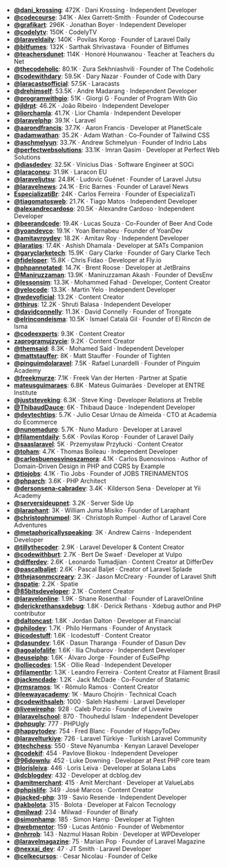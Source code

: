 - **[@dani_krossing](https://www.youtube.com/@dani_krossing)**: 472K ‧ Dani Krossing ‧ Independent Developer
- **[@codecourse](https://www.youtube.com/@codecourse)**: 341K ‧ Alex Garrett-Smith ‧ Founder of Codecourse
- **[@grafikart](https://www.youtube.com/@grafikart)**: 296K ‧ Jonathan Boyer ‧ Independent Developer
- **[@codelytv](https://www.youtube.com/@codelytv)**: 150K ‧ CodelyTV
- **[@laraveldaily](https://www.youtube.com/@laraveldaily)**: 140K ‧ Povilas Korop ‧ Founder of Laravel Daily
- **[@bitfumes](https://www.youtube.com/@bitfumes)**: 132K ‧ Sarthak Shrivastava ‧ Founder of Bitfumes
- **[@teachersdunet](https://www.youtube.com/@teachersdunet)**: 114K ‧ Honoré Hounwanou ‧ Teacher at Teachers du Net
- **[@thecodeholic](https://www.youtube.com/@thecodeholic)**: 80.1K ‧ Zura Sekhniashvili ‧ Founder of The Codeholic
- **[@codewithdary](https://www.youtube.com/@codewithdary)**: 59.5K ‧ Dary Nazar ‧ Founder of Code with Dary
- **[@laracastsofficial](https://www.youtube.com/@laracastsofficial)**: 57.5K ‧ Laracasts
- **[@drehimself](https://www.youtube.com/@drehimself)**: 53.5K ‧ Andre Madarang ‧ Independent Developer
- **[@programwithgio](https://www.youtube.com/@programwithgio)**: 51K ‧ Giorgi G ‧ Founder of Program With Gio
- **[@jldrpt](https://www.youtube.com/@jldrpt)**: 46.2K ‧ João Ribeiro ‧ Independent Developer
- **[@liorchamla](https://www.youtube.com/@liorchamla)**: 41.7K ‧ Lior Chamla ‧ Independent Developer
- **[@laravelphp](https://www.youtube.com/@laravelphp)**: 39.1K ‧ Laravel
- **[@aarondfrancis](https://www.youtube.com/@aarondfrancis)**: 37.7K ‧ Aaron Francis ‧ Developer at PlanetScale
- **[@adamwathan](https://www.youtube.com/@adamwathan)**: 35.2K ‧ Adam Wathan ‧ Co-Founder of Tailwind CSS
- **[@aschmelyun](https://www.youtube.com/@aschmelyun)**: 33.7K ‧ Andrew Schmelyun ‧ Founder of Indrio Labs
- **[@perfectwebsolutions](https://www.youtube.com/@perfectwebsolutions)**: 33.1K ‧ Imran Qasim ‧ Developer at Perfect Web Solutions
- **[@diasdedev](https://www.youtube.com/@diasdedev)**: 32.5K ‧ Vinicius Dias ‧ Software Engineer at SOCi
- **[@laraconeu](https://www.youtube.com/@laraconeu)**: 31.9K ‧ Laracon EU
- **[@laraveljutsu](https://www.youtube.com/@laraveljutsu)**: 24.8K ‧ Ludovic Guénet ‧ Founder of Laravel Jutsu
- **[@laravelnews](https://www.youtube.com/@laravelnews)**: 24.1K ‧ Eric Barnes ‧ Founder of Laravel News
- **[EspecializatiBr](https://www.youtube.com/EspecializatiBr)**: 24K ‧ Carlos Ferreira ‧ Founder of EspecializaTi
- **[@tiagomatosweb](https://www.youtube.com/@tiagomatosweb)**: 21.7K ‧ Tiago Matos ‧ Independent Developer
- **[@alexandrecardoso](https://www.youtube.com/@alexandrecardoso)**: 20.5K ‧ Alexandre Cardoso ‧ Independent Developer
- **[@beerandcode](https://www.youtube.com/@beerandcode)**: 19.4K ‧ Lucas Souza ‧ Co-Founder of Beer And Code
- **[@yoandevco](https://www.youtube.com/@yoandevco)**: 19.1K ‧ Yoan Bernabeu ‧ Founder of YoanDev
- **[@amitavroydev](https://www.youtube.com/@amitavroydev)**: 18.2K ‧ Amitav Roy ‧ Independent Developer
- **[@laratips](https://www.youtube.com/@laratips)**: 17.4K ‧ Ashish Dhamala ‧ Developer at SATs Companion
- **[@garyclarketech](https://www.youtube.com/@garyclarketech)**: 15.9K ‧ Gary Clarke ‧ Founder of Gary Clarke Tech
- **[@fideloper](https://www.youtube.com/@fideloper)**: 15.8K ‧ Chris Fidao ‧ Developer at Fly.io
- **[@phpannotated](https://www.youtube.com/@phpannotated)**: 14.7K ‧ Brent Roose ‧ Developer at JetBrains
- **[@Maniruzzaman](https://www.youtube.com/@Maniruzzaman)**: 13.9K ‧ Maniruzzaman Akash ‧ Founder of DevsEnv
- **[@lessonsim](https://www.youtube.com/@lessonsim)**: 13.3K ‧ Mohammed Fahad ‧ Developer, Content Creator
- **[@yelocode](https://www.youtube.com/@yelocode)**: 13.3K ‧ Martin Yelo ‧ Independent Developer
- **[@wdevoficial](https://www.youtube.com/@wdevoficial)**: 13.2K ‧ Content Creator
- **[@thirus](https://www.youtube.com/@thirus)**: 12.2K ‧ Shruti Balasa ‧ Independent Developer
- **[@davidconnelly](https://www.youtube.com/@davidconnelly)**: 11.3K ‧ David Connelly ‧ Founder of Trongate
- **[@elrincondeisma](https://www.youtube.com/@elrincondeisma)**: 10.5K ‧ Ismael Catalá Gil ‧ Founder of El Rincón de Isma
- **[@codeexperts](https://www.youtube.com/@codeexperts)**: 9.3K ‧ Content Creator
- **[zaprogramujzycie](https://www.youtube.com/zaprogramujzycie)**: 9.2K ‧ Content Creator
- **[@themsaid](https://www.youtube.com/@themsaid)**: 8.3K ‧ Mohamed Said ‧ Independent Developer
- **[@mattstauffer](https://www.youtube.com/@mattstauffer)**: 8K ‧ Matt Stauffer ‧ Founder of Tighten
- **[@pinguimdolaravel](https://www.youtube.com/@pinguimdolaravel)**: 7.5K ‧ Rafael Lunardelli ‧ Founder of Pinguim Academy
- **[@freekmurze](https://www.youtube.com/@freekmurze)**: 7.1K ‧ Freek Van der Herten ‧ Partner at Spatie
- **[mateusguimaraes](https://www.youtube.com/mateusguimaraes)**: 6.8K ‧ Mateus Guimarães ‧ Developer at ENTRE Institute
- **[@juststeveking](https://www.youtube.com/@juststeveking)**: 6.3K ‧ Steve King ‧ Developer Relations at Treblle
- **[@ThibaudDauce](https://www.youtube.com/@ThibaudDauce)**: 6K ‧ Thibaud Dauce ‧ Independent Developer
- **[@devtechtips](https://www.youtube.com/@devtechtips)**: 5.7K ‧ Julio Cesar Urnau de Almeida ‧ CTO at Academia do Ecommerce
- **[@nunomaduro](https://www.youtube.com/@nunomaduro)**: 5.7K ‧ Nuno Maduro ‧ Developer at Laravel
- **[@filamentdaily](https://www.youtube.com/@filamentdaily)**: 5.6K ‧ Povilas Korop ‧ Founder of Laravel Daily
- **[@saaslaravel](https://www.youtube.com/@saaslaravel)**: 5K ‧ Przemysław Przyłucki ‧ Content Creator
- **[@toham](https://www.youtube.com/@toham)**: 4.7K ‧ Thomas Boileau ‧ Independent Developer
- **[@carlosbuenosvinoszamora](https://www.youtube.com/@carlosbuenosvinoszamora)**: 4.1K ‧ Carlos Buenosvinos ‧ Author of Domain-Driven Design in PHP and CQRS by Example
- **[@tiojobs](https://www.youtube.com/@tiojobs)**: 4.1K ‧ Tio Jobs ‧ Founder of JOBS TREINAMENTOS
- **[@phparch](https://www.youtube.com/@phparch)**: 3.6K ‧ PHP Architect
- **[@dersonsena-cabradev](https://www.youtube.com/@dersonsena-cabradev)**: 3.4K ‧ Kilderson Sena ‧ Developer at Yii Academy
- **[@serversideupnet](https://www.youtube.com/@serversideupnet)**: 3.2K ‧ Server Side Up
- **[@laraphant](https://www.youtube.com/@laraphant)**: 3K ‧ William Juma Misiko ‧ Founder of Laraphant
- **[@christophrumpel](https://www.youtube.com/@christophrumpel)**: 3K ‧ Christoph Rumpel ‧ Author of Laravel Core Adventures
- **[@metaphoricallyspeaking](https://www.youtube.com/@metaphoricallyspeaking)**: 3K ‧ Andrew Cairns ‧ Independent Developer
- **[@tillythecoder](https://www.youtube.com/@tillythecoder)**: 2.9K ‧ Laravel Developer & Content Creator
- **[@codewithburt](https://www.youtube.com/@codewithburt)**: 2.7K ‧ Bert De Swaef ‧ Developer at Vulpo
- **[@differdev](https://www.youtube.com/@differdev)**: 2.6K ‧ Leonardo Tumadjian ‧ Content Creator at DifferDev
- **[@pascalbaljet](https://www.youtube.com/@pascalbaljet)**: 2.6K ‧ Pascal Baljet ‧ Creator of Laravel Splade
- **[@thejasonmccreary](https://www.youtube.com/@thejasonmccreary)**: 2.3K ‧ Jason McCreary ‧ Founder of Laravel Shift
- **[@spatie](https://www.youtube.com/@spatie)**: 2.2K ‧ Spatie
- **[@85bitsdeveloper](https://www.youtube.com/@85bitsdeveloper)**: 2.1K ‧ Content Creator
- **[@laravelonline](https://www.youtube.com/@laravelonline)**: 1.9K ‧ Shane Rosenthal ‧ Founder of LaravelOnline
- **[@derickrethansxdebug](https://www.youtube.com/@derickrethansxdebug)**: 1.8K ‧ Derick Rethans ‧ Xdebug author and PHP contributor
- **[@daltoncast](https://www.youtube.com/@daltoncast)**: 1.8K ‧ Jordan Dalton ‧ Developer at Financial
- **[@philodev](https://www.youtube.com/@philodev)**: 1.7K ‧ Philo Hermans ‧ Founder of Anystack
- **[@icodestuff](https://www.youtube.com/@icodestuff)**: 1.6K ‧ Icodestuff ‧ Content Creator
- **[@dasundev](https://www.youtube.com/@dasundev)**: 1.6K ‧ Dasun Tharanga ‧ Founder of Dasun Dev
- **[@agoalofalife](https://www.youtube.com/@agoalofalife)**: 1.6K ‧ Ilia Chubarov ‧ Independent Developer
- **[@euseiphp](https://www.youtube.com/@euseiphp)**: 1.6K ‧ Álvaro Jorge ‧ Founder of EuSeiPhp
- **[@olliecodes](https://www.youtube.com/@olliecodes)**: 1.5K ‧ Ollie Read ‧ Independent Developer
- **[@filamentbr](https://www.youtube.com/@filamentbr)**: 1.3K ‧ Leandro Ferreira ‧ Content Creator at Filament Brasil
- **[@jackmcdade](https://www.youtube.com/@jackmcdade)**: 1.2K ‧ Jack McDade ‧ Co-Founder of Statamic
- **[@rmsramos](https://www.youtube.com/@rmsramos)**: 1K ‧ Rômulo Ramos ‧ Content Creator
- **[@leewayacademy](https://www.youtube.com/@leewayacademy)**: 1K ‧ Mauro Chojrin ‧ Technical Coach
- **[@codewithsaleh](https://www.youtube.com/@codewithsaleh)**: 1000 ‧ Saleh Hashemi ‧ Laravel Developer
- **[@livewirephp](https://www.youtube.com/@livewirephp)**: 928 ‧ Caleb Porzio ‧ Founder of Livewire
- **[@laravelschool](https://www.youtube.com/@laravelschool)**: 870 ‧ Thouhedul Islam ‧ Independent Developer
- **[@phpugly](https://www.youtube.com/@phpugly)**: 777 ‧ PHPUgly
- **[@happytodev](https://www.youtube.com/@happytodev)**: 754 ‧ Fred Blanc ‧ Founder of HappyToDev
- **[@laravelturkiye](https://www.youtube.com/@laravelturkiye)**: 726 ‧ Laravel Türkiye ‧ Turkish Laravel Community
- **[@techchess](https://www.youtube.com/@techchess)**: 550 ‧ Steve Nyanumba ‧ Kenyan Laravel Developer
- **[@codekif](https://www.youtube.com/@codekif)**: 454 ‧ Pavlove Biokou ‧ Independent Developer
- **[@96downlu](https://www.youtube.com/@96downlu)**: 452 ‧ Luke Downing ‧ Developer at Pest PHP core team
- **[@lorisleiva](https://www.youtube.com/@lorisleiva)**: 446 ‧ Loris Leiva ‧ Developer at Solana Labs
- **[@dcblogdev](https://www.youtube.com/@dcblogdev)**: 432 ‧ Developer at dcblog.dev
- **[@amitmerchant](https://www.youtube.com/@amitmerchant)**: 415 ‧ Amit Merchant ‧ Developer at ValueLabs
- **[@phpislife](https://www.youtube.com/@phpislife)**: 349 ‧ José Marcos ‧ Content Creator
- **[@jacked-php](https://www.youtube.com/@jacked-php)**: 319 ‧ Savio Resende ‧ Independent Developer
- **[@akbolota](https://www.youtube.com/@akbolota)**: 315 ‧ Bolota ‧ Developer at Falcon Tecnology
- **[@milwad](https://www.youtube.com/@milwad)**: 234 ‧ Milwad ‧ Founder of Binafy
- **[@simonhamp](https://www.youtube.com/@simonhamp)**: 185 ‧ Simon Hamp ‧ Developer at Tighten
- **[@webmentor](https://www.youtube.com/@webmentor)**: 159 ‧ Lucas Antônio ‧ Founder of Webmentor
- **[@nhrrob](https://www.youtube.com/@nhrrob)**: 143 ‧ Nazmul Hasan Robin ‧ Developer at WPDeveloper
- **[@laravelmagazine](https://www.youtube.com/@laravelmagazine)**: 75 ‧ Marian Pop ‧ Founder of Laravel Magazine
- **[@nexxai_dev](https://www.youtube.com/@nexxai_dev)**: 47 ‧ JT Smith ‧ Laravel Developer
- **[@celkecursos](https://www.youtube.com/@celkecursos)**:  ‧ Cesar Nicolau ‧ Founder of Celke

